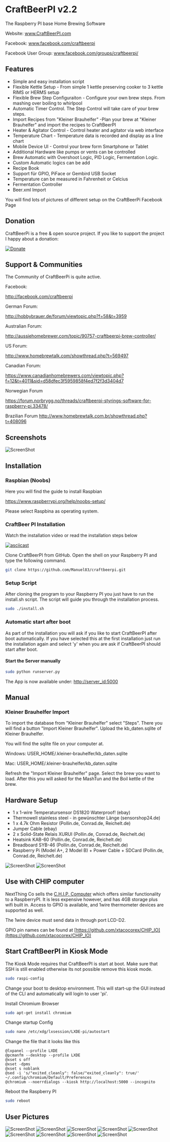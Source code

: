 # CraftBeerPI v2.2

The Raspberry PI base Home Brewing Software

Website: www.CraftBeerPI.com

Facebook: www.facebook.com/craftbeerpi

Facebook User Group: www.facebook.com/groups/craftbeerpi/

## Features

* Simple and easy installation script
* Flexible Kettle Setup - From simple 1 kettle preserving cooker to 3 kettle RIMS or HERMS setup
* Flexible Brew Step Configuraiton - Configure your own brew steps. From mashing over boiling to whirlpool
* Automatic Timer Control. The Step Control will take care of your brew steps.
* Import Recipes from "Kleiner Brauhelfer" -Plan your brew at "Kleiner Brauhelfer" and import the recipes to CraftBeerPI
* Heater & Agitator Control - Control heater and agitator via web interface
* Temperature Chart - Temperature data is recorded and display as a line chart
* Mobile Device UI - Control your brew form Smartphone or Tablet
* Additional Hardware like pumps or vents can be controlled
* Brew Automatic with Overshoot Logic, PID Logic, Fermentation Logic.
* Custom Automatic logics can be add
* Recipe Book
* Support für GPIO, PiFace or Gembird USB Socket
* Temperature can be measured in Fahrenheit or Celcius
* Fermentation Controller
* Beer.xml Import

You will find lots of pictures of different setup on the CraftBeerPi Facebook Page

## Donation

CraftBeerPi is a free & open source project. If you like to support the project I happy about a donation:

[![Donate](https://www.paypal.com/en_US/i/btn/btn_donateCC_LG.gif)](https://www.paypal.com/cgi-bin/webscr?cmd=_s-xclick&hosted_button_id=2X9KR98KJ8YZQ)

## Support & Communities

The Community of CraftBeerPi is quite active.

Facebook:

<http://facebook.com/craftbeerpi>

German Forum:

<http://hobbybrauer.de/forum/viewtopic.php?f=58&t=3959>

Australian Forum:

<http://aussiehomebrewer.com/topic/90757-craftbeerpi-brew-controller/>

US Forum:

<http://www.homebrewtalk.com/showthread.php?t=569497>

Canadian Forum:

<https://www.canadianhomebrewers.com/viewtopic.php?f=12&t=4011&sid=d58dfec3f5959858f4ed7f2f3d3404d7>

Norwegian Forum

<https://forum.norbrygg.no/threads/craftbeerpi-styrings-software-for-raspberry-pi.33478/>

Brazilian Forum
<http://www.homebrewtalk.com.br/showthread.php?t=408096>

## Screenshots

![ScreenShot](http://craftbeerpi.com/img/Img1.png)

## Installation

### Raspbian (Noobs)

Here you will find the guide to install Raspbian

<https://www.raspberrypi.org/help/noobs-setup/>

Please select Raspbina as operating system.

### CraftBeer PI Installation

Watch the installation video or read the installation steps below

[![asciicast](https://asciinema.org/a/du84msz9t56yqqg6j6qfjmvjd.png)](https://asciinema.org/a/du84msz9t56yqqg6j6qfjmvjd)

Clone CraftBeerPI from GitHub.
Open the shell on your Raspberry PI and type the following command.

``` bash
git clone https://github.com/Manuel83/craftbeerpi.git
```

### Setup Script

After cloning the program to your Raspberry PI you just have to run the install.sh script.
The script will guide you through the installation process.

``` bash
sudo ./install.sh
```

### Automatic start after boot

As part of the installation you will ask if you like to start CraftBeerPI after boot automatically.
If you have selected this at the first installation just run the installation again and
select 'y' when you are ask if CraftBeerPI should start after boot.

#### Start the Server manually

``` bash
sudo python runserver.py
```

The App is now available under:  <http://server_id:5000>

## Manual

### Kleiner Brauhelfer Import

To import the database from "Kleiner Brauhelfer" select "Steps".
There you will find a button "Import Kleiner Brauhelfer". Upload the kb_daten.sqlite of
Kleiner Brauhelfer.

You will find the sqlite file on your computer at.

Windows:
USER_HOME/.kleiner-brauhelfer/kb_daten.sqlite

Mac:
USER_HOME/.kleiner-brauhelfer/kb_daten.sqlite

Refresh the "Import Kleiner Brauhelfer" page. Select the brew you want to load.
After this you will asked for the MashTun and the Boil kettle of the brew.

## Hardware Setup

* 1 x 1-wire Temperatursensor DS1820 Waterproof! (ebay)
* Thermowell stainless steel - in gewünschter Länge (sensorshop24.de)
* 1 x 4.7k Ohm Resistor (Pollin.de, Conrad.de, Reichelt.de)
* Jumper Cable (ebay)
* 2 x Solid-State Relais XURUI (Pollin.de, Conrad.de, Reichelt.de)
* Heatsink KAB-60 (Pollin.de, Conrad.de, Reichelt.de)
* Breadboard SYB-46 (Pollin.de, Conrad.de, Reichelt.de)
* Raspberry Pi (Model A+, 2 Model B) + Power Cable + SDCard (Pollin.de, Conrad.de, Reichelt.de)

![ScreenShot](https://raw.githubusercontent.com/Manuel83/craftbeerpi/master/docs/images/Hardwaresetup.png)
![ScreenShot](https://raw.githubusercontent.com/Manuel83/craftbeerpi/master/docs/images/Hardwaresetup2.png)

## Use with CHIP computer

NextThing Co sells the [C.H.I.P. Computer](https://www.nextthing.co/pages/chip)
which offers similar functionality to a RaspberryPI.  It is less expensive however,
and has 4GB storage plus wifi built in.  Access to GPIO is available, and 1wire
thermometer devices are supported as well.

The 1wire device must send data in through port LCD-D2.

GPIO pin names can be found at [https://github.com/xtacocorex/CHIP_IO](https://github.com/xtacocorex/CHIP_IO)

## Start CraftBeerPI in Kiosk Mode

The Kiosk Mode requires that CraftBeerPI is start at boot.
Make sure that SSH is still enabled otherwise its not possible remove this kiosk mode.

``` bash
sudo raspi-config
```

Change your boot to desktop environment. This will start-up the GUI instead of the CLI and automatically will login to user 'pi'.

Install Chromium Browser

``` bash
sudo apt-get install chromium
```

Change startup Config

``` bash
sudo nano /etc/xdg/lxsession/LXDE-pi/autostart
```

Change the file that it looks like this

``` text
@lxpanel --profile LXDE
@pcmanfm --desktop --profile LXDE
@xset s off
@xset -dpms
@xset s noblank
@sed -i 's/"exited_cleanly": false/"exited_cleanly": true/' ~/.config/chromium/Default/Preferences
@chromium --noerrdialogs --kiosk http://localhost:5000 --incognito
```

Reboot the Raspberry PI

``` bash
sudo reboot
```

## User Pictures

![ScreenShot](http://craftbeerpi.com/examples/img1.png)
![ScreenShot](http://craftbeerpi.com/examples/img2.jpg)
![ScreenShot](http://craftbeerpi.com/examples/img3.jpg)
![ScreenShot](http://craftbeerpi.com/examples/img4.jpg)
![ScreenShot](http://craftbeerpi.com/examples/img5.jpg)
![ScreenShot](http://craftbeerpi.com/examples/img6.jpg)
![ScreenShot](http://craftbeerpi.com/examples/img7.jpg)
![ScreenShot](http://craftbeerpi.com/examples/img8.jpg)
![ScreenShot](http://craftbeerpi.com/examples/img9.jpg)
